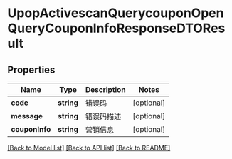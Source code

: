 # UpopActivescanQuerycouponOpenQueryCouponInfoResponseDTOResult

## Properties
Name | Type | Description | Notes
------------ | ------------- | ------------- | -------------
**code** | **string** | 错误码 | [optional] 
**message** | **string** | 错误码描述 | [optional] 
**couponInfo** | **string** | 营销信息 | [optional] 

[[Back to Model list]](../README.md#documentation-for-models) [[Back to API list]](../README.md#documentation-for-api-endpoints) [[Back to README]](../README.md)


